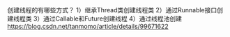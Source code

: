 创建线程的有哪些方式？
1）继承Thread类创建线程类
2）通过Runnable接口创建线程类
3）通过Callable和Future创建线程
4）通过线程池创建
https://blog.csdn.net/tanmomo/article/details/99671622

